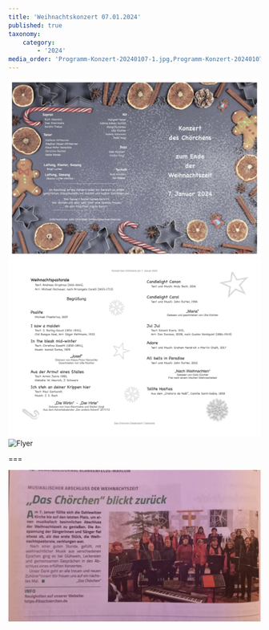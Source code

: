 ```yaml
---
title: 'Weihnachtskonzert 07.01.2024'
published: true
taxonomy:
    category:
        - '2024'
media_order: 'Programm-Konzert-20240107-1.jpg,Programm-Konzert-20240107-2.jpg,Programm-Konzert-20240107.pdf,36ea8e2d-439d-4b13-81cc-91cc79beef25.jpeg'
---
```


![Programm-Konzert-20240107-1](Programm-Konzert-20240107-1.jpg "Programm-Konzert-20240107-1")
![Programm-Konzert-20240107-2](Programm-Konzert-20240107-2.jpg "Programm-Konzert-20240107-2")
![Flyer](/home/weihnachtskonzert-2024/Weihnachtskonzert_07-01-2024.jpg)

===

![Das-Choerchen-blickt-zurück](36ea8e2d-439d-4b13-81cc-91cc79beef25.jpeg "36ea8e2d-439d-4b13-81cc-91cc79beef25")

